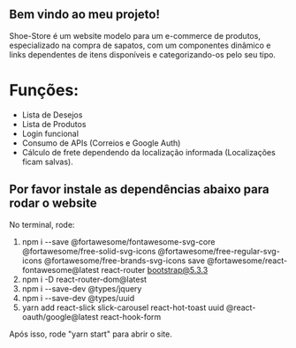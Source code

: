 ## Bem vindo ao meu projeto!

Shoe-Store é um website modelo para um e-commerce de produtos, especializado na compra de sapatos, com um componentes dinâmico e links dependentes de itens disponíveis e categorizando-os pelo seu tipo.

# Funções:

- Lista de Desejos
- Lista de Produtos
- Login funcional
- Consumo de APIs (Correios e Google Auth)
- Cálculo de frete dependendo da localização informada (Localizações ficam salvas).

## Por favor instale as dependências abaixo para rodar o website

No terminal, rode:

1. npm i --save @fortawesome/fontawesome-svg-core @fortawesome/free-solid-svg-icons @fortawesome/free-regular-svg-icons @fortawesome/free-brands-svg-icons save @fortawesome/react-fontawesome@latest react-router bootstrap@5.3.3
2. npm i -D react-router-dom@latest
3. npm i --save-dev @types/jquery
4. npm i --save-dev @types/uuid
5. yarn add react-slick slick-carousel react-hot-toast uuid @react-oauth/google@latest react-hook-form 

Após isso, rode "yarn start" para abrir o site.
